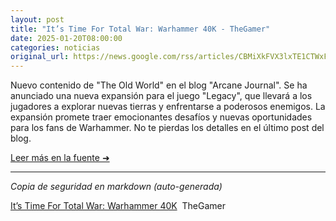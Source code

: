 ```yaml
---
layout: post
title: "It’s Time For Total War: Warhammer 40K - TheGamer"
date: 2025-01-20T08:00:00
categories: noticias
original_url: https://news.google.com/rss/articles/CBMiXkFVX3lxTE1CTWxFY0RDN1FFWTlpM2tTWVoxRkdFbjNfQ3NXWjVJQTVtUXljOThHQkJNaDZOZ1ZMZk13akRzTjRDRUVSZFdGaEhWQWRfRk5kS0F3U0VBa0NYZGlHeXc?oc=5
---
```


Nuevo contenido de "The Old World" en el blog "Arcane Journal". Se ha anunciado una nueva expansión para el juego "Legacy", que llevará a los jugadores a explorar nuevas tierras y enfrentarse a poderosos enemigos. La expansión promete traer emocionantes desafíos y nuevas oportunidades para los fans de Warhammer. No te pierdas los detalles en el último post del blog.

[Leer más en la fuente ➜](https://news.google.com/rss/articles/CBMiXkFVX3lxTE1CTWxFY0RDN1FFWTlpM2tTWVoxRkdFbjNfQ3NXWjVJQTVtUXljOThHQkJNaDZOZ1ZMZk13akRzTjRDRUVSZFdGaEhWQWRfRk5kS0F3U0VBa0NYZGlHeXc?oc=5)

---
*Copia de seguridad en markdown (auto-generada)*

[It’s Time For Total War: Warhammer 40K](https://news.google.com/rss/articles/CBMiXkFVX3lxTE1CTWxFY0RDN1FFWTlpM2tTWVoxRkdFbjNfQ3NXWjVJQTVtUXljOThHQkJNaDZOZ1ZMZk13akRzTjRDRUVSZFdGaEhWQWRfRk5kS0F3U0VBa0NYZGlHeXc?oc=5)  TheGamer
